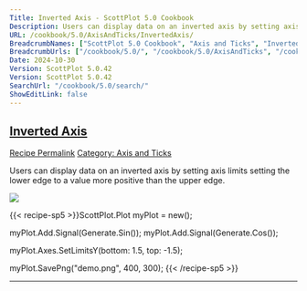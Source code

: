 ```yaml
---
Title: Inverted Axis - ScottPlot 5.0 Cookbook
Description: Users can display data on an inverted axis by setting axis limits setting the lower edge to a value more positive than the upper edge.
URL: /cookbook/5.0/AxisAndTicks/InvertedAxis/
BreadcrumbNames: ["ScottPlot 5.0 Cookbook", "Axis and Ticks", "Inverted Axis"]
BreadcrumbUrls: ["/cookbook/5.0/", "/cookbook/5.0/AxisAndTicks", "/cookbook/5.0/AxisAndTicks/InvertedAxis"]
Date: 2024-10-30
Version: ScottPlot 5.0.42
Version: ScottPlot 5.0.42
SearchUrl: "/cookbook/5.0/search/"
ShowEditLink: false
---
```



<h2 style='border-bottom: 0;'><a href='/cookbook/5.0/AxisAndTicks/InvertedAxis'>Inverted Axis</a></h2>

<div class="d-flex mb-2">
<a class="btn btn-sm btn-primary me-1" href="/cookbook/5.0/AxisAndTicks/InvertedAxis">Recipe Permalink</a>
<a class="btn btn-sm btn-success me-1" href="/cookbook/5.0/AxisAndTicks">Category: Axis and Ticks</a>
</div>

Users can display data on an inverted axis by setting axis limits setting the lower edge to a value more positive than the upper edge.

[![](/cookbook/5.0/images/InvertedAxis.png?241029205813)](/cookbook/5.0/images/InvertedAxis.png?241029205813)

{{< recipe-sp5 >}}ScottPlot.Plot myPlot = new();

myPlot.Add.Signal(Generate.Sin());
myPlot.Add.Signal(Generate.Cos());

myPlot.Axes.SetLimitsY(bottom: 1.5, top: -1.5);

myPlot.SavePng("demo.png", 400, 300);
{{< /recipe-sp5 >}}

<hr class='my-5 invisible'>


